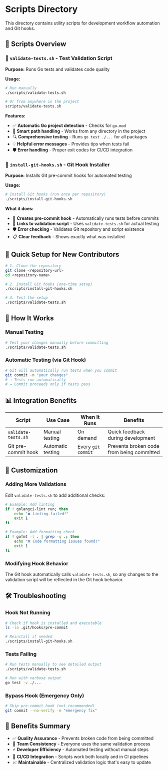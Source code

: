 # Scripts Directory

This directory contains utility scripts for development workflow automation and Git hooks.

## 📁 Scripts Overview

### 🧪 `validate-tests.sh` - Test Validation Script
**Purpose:** Runs Go tests and validates code quality

**Usage:**
```bash
# Run manually
./scripts/validate-tests.sh

# Or from anywhere in the project
scripts/validate-tests.sh
```

**Features:**
- ✅ **Automatic Go project detection** - Checks for `go.mod`
- 📍 **Smart path handling** - Works from any directory in the project
- 🔍 **Comprehensive testing** - Runs `go test ./...` for all packages
- 💡 **Helpful error messages** - Provides tips when tests fail
- 🛡️ **Error handling** - Proper exit codes for CI/CD integration

### 🔧 `install-git-hooks.sh` - Git Hook Installer
**Purpose:** Installs Git pre-commit hooks for automated testing

**Usage:**
```bash
# Install Git hooks (run once per repository)
./scripts/install-git-hooks.sh
```

**What it does:**
- 🎯 **Creates pre-commit hook** - Automatically runs tests before commits
- 🔗 **Links to validation script** - Uses `validate-tests.sh` for actual testing
- 🛡️ **Error checking** - Validates Git repository and script existence
- 📋 **Clear feedback** - Shows exactly what was installed

## 🚀 Quick Setup for New Contributors

```bash
# 1. Clone the repository
git clone <repository-url>
cd <repository-name>

# 2. Install Git hooks (one-time setup)
./scripts/install-git-hooks.sh

# 3. Test the setup
./scripts/validate-tests.sh
```

## 🎯 How It Works

### Manual Testing
```bash
# Test your changes manually before committing
./scripts/validate-tests.sh
```

### Automatic Testing (via Git Hook)
```bash
# Git will automatically run tests when you commit
git commit -m "your changes"
# → Tests run automatically
# → Commit proceeds only if tests pass
```

## 📊 Integration Benefits

| Script | Use Case | When It Runs | Benefits |
|--------|----------|--------------|----------|
| `validate-tests.sh` | Manual testing | On demand | Quick feedback during development |
| Git pre-commit hook | Automatic testing | Every `git commit` | Prevents broken code from being committed |

## 🔧 Customization

### Adding More Validations
Edit `validate-tests.sh` to add additional checks:
```bash
# Example: Add linting
if ! golangci-lint run; then
    echo "❌ Linting failed!"
    exit 1
fi

# Example: Add formatting check
if ! gofmt -l . | grep -q .; then
    echo "❌ Code formatting issues found!"
    exit 1
fi
```

### Modifying Hook Behavior
The Git hook automatically calls `validate-tests.sh`, so any changes to the validation script will be reflected in the Git hook behavior.

## 🛠️ Troubleshooting

### Hook Not Running
```bash
# Check if hook is installed and executable
ls -la .git/hooks/pre-commit

# Reinstall if needed
./scripts/install-git-hooks.sh
```

### Tests Failing
```bash
# Run tests manually to see detailed output
./scripts/validate-tests.sh

# Run with verbose output
go test -v ./...
```

### Bypass Hook (Emergency Only)
```bash
# Skip pre-commit hook (not recommended)
git commit --no-verify -m "emergency fix"
```

## 🎉 Benefits Summary

- ✅ **Quality Assurance** - Prevents broken code from being committed
- 🤝 **Team Consistency** - Everyone uses the same validation process
- ⚡ **Developer Efficiency** - Automated testing without manual steps
- 🔄 **CI/CD Integration** - Scripts work both locally and in CI pipelines
- 📈 **Maintainable** - Centralized validation logic that's easy to update
